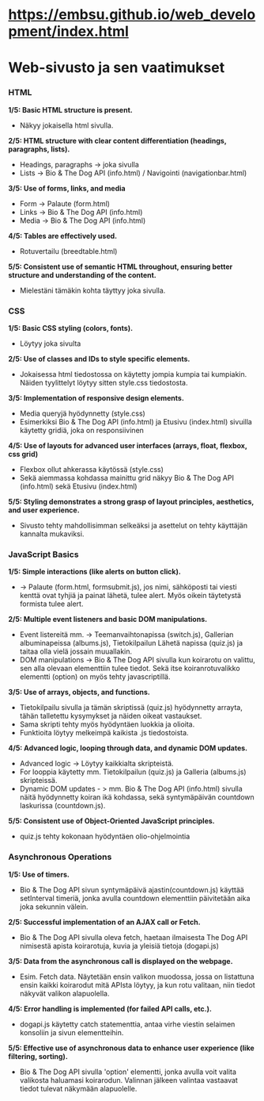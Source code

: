 # https://embsu.github.io/web_development/index.html

 <h1>Web-sivusto ja sen vaatimukset</h1>

 <h3>HTML</h3>

 <b> 1/5: Basic HTML structure is present. </b>
 - Näkyy jokaisella html sivulla.
 
<b>2/5: HTML structure with clear content differentiation (headings, paragraphs, lists).</b>
- Headings, paragraphs -> joka sivulla
- Lists -> Bio & The Dog API (info.html) / Navigointi (navigationbar.html)

<b>3/5: Use of forms, links, and media</b>
- Form -> Palaute (form.html)
- Links -> Bio & The Dog API (info.html)
- Media -> Bio & The Dog API (info.html)


<b>4/5: Tables are effectively used.</b>
- Rotuvertailu (breedtable.html)

<b>5/5: Consistent use of semantic HTML throughout, ensuring better structure and understanding of the content.</b>
- Mielestäni tämäkin kohta täyttyy joka sivulla. 

 <h3>CSS</h3>

 <b>1/5: Basic CSS styling (colors, fonts).</b>
 - Löytyy joka sivulta

<b>2/5: Use of classes and IDs to style specific elements.</b>
- Jokaisessa html tiedostossa on käytetty jompia kumpia tai kumpiakin. Näiden tyylittelyt löytyy sitten style.css tiedostosta. 

<b>3/5: Implementation of responsive design elements.</b>
- Media queryjä hyödynnetty (style.css)
- Esimerkiksi Bio & The Dog API (info.html) ja Etusivu (index.html) sivuilla käytetty gridiä, joka on responsiivinen

<b>4/5: Use of layouts for advanced user interfaces (arrays, float, flexbox, css grid)</b>
- Flexbox ollut ahkerassa käytössä (style.css)
- Sekä aiemmassa kohdassa mainittu grid näkyy Bio & The Dog API (info.html) sekä Etusivu (index.html)

<b>5/5: Styling demonstrates a strong grasp of layout principles, aesthetics, and user experience.</b>
- Sivusto tehty mahdollisimman selkeäksi ja asettelut on tehty käyttäjän kannalta mukaviksi.

 <h3>JavaScript Basics</h3>

 <b>1/5: Simple interactions (like alerts on button click).</b>
 - -> Palaute (form.html, formsubmit.js), jos nimi, sähköposti tai viesti kenttä ovat tyhjiä ja painat lähetä, tulee alert. Myös oikein täytetystä formista tulee alert. 

<b>2/5: Multiple event listeners and basic DOM manipulations.</b>
- Event listereitä mm. -> Teemanvaihtonapissa (switch.js), Gallerian albuminapeissa (albums.js), Tietokilpailun Lähetä napissa (quiz.js) ja taitaa olla vielä jossain muuallakin.
- DOM manipulations -> Bio & The Dog API sivulla kun koirarotu on valittu, sen alla olevaan elementtiin tulee tiedot. Sekä itse koiranrotuvalikko elementti (option) on myös tehty javascriptillä.

<b>3/5: Use of arrays, objects, and functions.</b>
- Tietokilpailu sivulla ja tämän skriptissä (quiz.js) hyödynnetty arrayta, tähän talletettu kysymykset ja näiden oikeat vastaukset. 
- Sama skripti tehty myös hyödyntäen luokkia ja olioita. 
- Funktioita löytyy melkeimpä kaikista .js tiedostoista. 

<b>4/5: Advanced logic, looping through data, and dynamic DOM updates.</b>
- Advanced logic -> Löytyy kaikkialta skripteistä. 
- For looppia käytetty mm. Tietokilpailun (quiz.js) ja Galleria (albums.js) skripteissä.
- Dynamic DOM updates - > mm. Bio & The Dog API (info.html) sivulla näitä hyödynnetty koiran ikä kohdassa, sekä syntymäpäivän countdown laskurissa (countdown.js).

<b>5/5: Consistent use of Object-Oriented JavaScript principles.</b>
- quiz.js tehty kokonaan hyödyntäen olio-ohjelmointia

 <h3>Asynchronous Operations</h3>

 <b>1/5: Use of timers.</b>

 - Bio & The Dog API sivun syntymäpäivä ajastin(countdown.js) käyttää setInterval timeriä, jonka avulla countdown elementtiin päivitetään aika joka sekunnin välein. 

<b>2/5: Successful implementation of an AJAX call or Fetch.</b>
-  Bio & The Dog API sivulla oleva fetch, haetaan ilmaisesta The Dog API nimisestä apista koirarotuja, kuvia ja yleisiä tietoja (dogapi.js)

<b>3/5: Data from the asynchronous call is displayed on the webpage.</b>
- Esim. Fetch data. Näytetään ensin valikon muodossa, jossa on listattuna ensin kaikki koirarodut mitä APIsta löytyy, ja kun rotu valitaan, niin tiedot näkyvät valikon alapuolella. 

<b>4/5: Error handling is implemented (for failed API calls, etc.).</b>

- dogapi.js käytetty catch statementtia, antaa virhe viestin selaimen konsoliin ja sivun elementteihin.  

<b>5/5: Effective use of asynchronous data to enhance user experience (like filtering, sorting).</b>

- Bio & The Dog API sivulla 'option' elementti, jonka avulla voit valita valikosta haluamasi koirarodun. Valinnan jälkeen valintaa vastaavat tiedot tulevat näkymään alapuolelle. 
